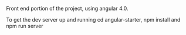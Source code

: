 Front end portion of the project, using angular 4.0.

To get the dev server up and running cd angular-starter, npm install and npm run server
